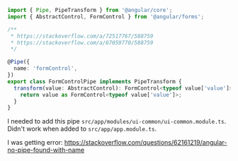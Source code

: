 ```typescript
import { Pipe, PipeTransform } from '@angular/core';
import { AbstractControl, FormControl } from '@angular/forms';

/**
 * https://stackoverflow.com/a/72517767/588759
 * https://stackoverflow.com/a/67059770/588759
 */

@Pipe({
  name: 'formControl',
})
export class FormControlPipe implements PipeTransform {
  transform(value: AbstractControl): FormControl<typeof value['value']> {
    return value as FormControl<typeof value['value']>;
  }
}
```

I needed to add this pipe `src/app/modules/ui-common/ui-common.module.ts`. Didn't work when added to `src/app/app.module.ts`.

I was getting error: https://stackoverflow.com/questions/62161219/angular-no-pipe-found-with-name